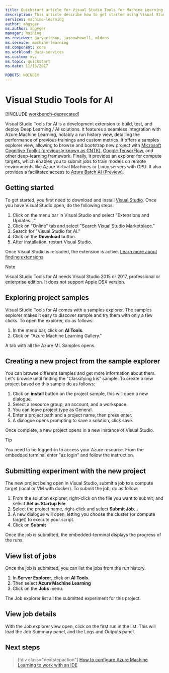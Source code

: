 ```yaml
---
title: Quickstart article for Visual Studio Tools for Machine Learning on Azure | Microsoft Docs
description: This article describe how to get started using Visual Studio Tools for Machine Learning, from creating an experiment, training a model, and operationalizing a web-service.
services: machine-learning
author: ahgyger
ms.author: ahgyger
manager: haining
ms.reviewer: garyericson, jasonwhowell, mldocs
ms.service: machine-learning
ms.component: core
ms.workload: data-services
ms.custom: mvc
ms.topic: quickstart
ms.date: 11/15/2017

ROBOTS: NOINDEX
---
```



# Visual Studio Tools for AI

[!INCLUDE [workbench-deprecated](../../../includes/aml-deprecating-preview-2017.md)] 

Visual Studio Tools for AI is a development extension to build, test, and deploy Deep Learning / AI solutions. It features a seamless integration with Azure Machine Learning, notably a run history view, detailing the performance of previous trainings and custom metrics. It offers a samples explorer view, allowing to browse and bootstrap new project with  [Microsoft Cognitive Toolkit (previously known as CNTK)](http://www.microsoft.com/en-us/cognitive-toolkit), [Google TensorFlow](https://www.tensorflow.org), and other deep-learning framework. Finally, it provides an explorer for compute targets, which enables you to submit jobs to train models on remote environments like Azure Virtual Machines or Linux servers with GPU. It also provides a facilitated access to [Azure Batch AI (Preview)](https://docs.microsoft.com/azure/batch-ai/).
 
## Getting started 
To get started, you first need to download and install [Visual Studio](https://www.visualstudio.com/downloads/). Once you have Visual Studio open, do the following steps:
1. Click on the menu bar in Visual Studio and select "Extensions and Updates..."
2. Click on "Online" tab and select "Search Visual Studio Marketplace."
3. Search for "Visual Studio for AI." 
3. Click on the **Download** button. 
4. After installation, restart Visual Studio. 

Once Visual Studio is reloaded, the extension is active. [Learn more about finding extensions](hhttps://docs.microsoft.com/visualstudio/ide/finding-and-using-visual-studio-extensions).

> [!NOTE]
> Visual Studio Tools for AI needs Visual Studio 2015 or 2017, professional or enterprise edition. It does not support Apple OSX version. 


## Exploring project samples
Visual Studio Tools for AI comes with a samples explorer. The samples explorer makes it easy to discover sample and try them with only a few clicks. 
To open the explorer, do as follows:   
1. In the menu bar, click on **AI Tools**.
2. Click on "Azure Machine Learning Gallery."

A tab with all the Azure ML Samples opens.

## Creating a new project from the sample explorer 
You can browse different samples and get more information about them. Let's browse until finding the "Classifying Iris" sample. 
To create a new project based on this sample do as follows:
1. Click on **install** button on the project sample, this will open a new dialogue. 
2. Select a resource group, an account, and a workspace.
3. You can leave project type as General.
4. Enter a project path and a project name, then press enter. 
5. A dialogue opens prompting to save a solution, click save. 

Once complete, a new project opens in a new instance of Visual Studio. 

> [!TIP]
> You need to be logged-in to access your Azure resource. From the embedded terminal enter "az login" and follow the instruction. 

## Submitting experiment with the new project
The new project being open in Visual Studio, submit a job to a compute target (local or VM with docker).
To submit the job, do as follow: 
1. From the solution explorer, right-click on the file you want to submit, and select **Set as Startup File**.
2. Select the project name, right-click and select **Submit Job...**
3. A new dialogue will open, letting you choose the cluster (or compute target) to execute your script.
4. Click on **Submit**

Once the job is submitted, the embedded-terminal displays the progress of the runs.

## View list of jobs
Once the job is submitted, you can list the jobs from the run history.
1. In **Server Explorer**, click on **AI Tools**.
2. Then select **Azure Machine Learning**
3. Click on the **Jobs** menu.

The Job explorer list all the submitted experiment for this project. 

## View job details
With the Job explorer view open, click on the first run in the list.
This will load the Job Summary panel, and the Logs and Outputs panel.

## Next steps
> [!div class="nextstepaction"]
> [How to configure Azure Machine Learning to work with an IDE](./how-to-configure-your-IDE.md)
